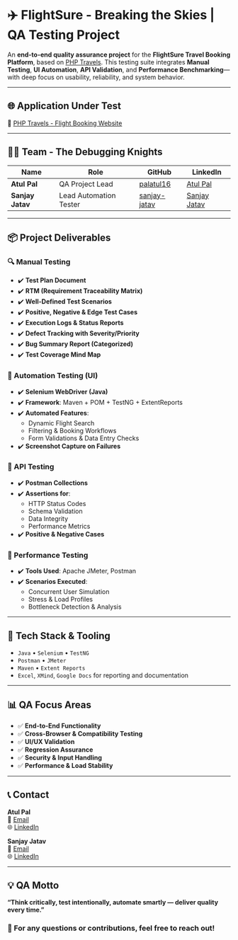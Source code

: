 # ✈️ FlightSure - Breaking the Skies | QA Testing Project

An **end-to-end quality assurance project** for the **FlightSure Travel Booking Platform**, based on [PHP Travels](https://phptravels.net/). This testing suite integrates **Manual Testing**, **UI Automation**, **API Validation**, and **Performance Benchmarking**—with deep focus on usability, reliability, and system behavior.

---

## 🌐 Application Under Test  
🔗 [PHP Travels - Flight Booking Website](https://phptravels.net/)

---

## 👨‍💻 Team - The Debugging Knights

| Name            | Role                   | GitHub                                          | LinkedIn                                                                 |
|-----------------|------------------------|--------------------------------------------------|--------------------------------------------------------------------------|
| **Atul Pal**    | QA Project Lead        | [palatul16](https://github.com/palatul16)        | [Atul Pal](https://www.linkedin.com/in/atul-pal-451b13251/)             |
| **Sanjay Jatav**| Lead Automation Tester | [sanjay-jatav](https://github.com/sanjay-jatav) | [Sanjay Jatav](https://www.linkedin.com/in/sanjay-jatav-8359182a8/)     |

---

## 📦 Project Deliverables

### 🔍 Manual Testing
- ✔️ **Test Plan Document**  
- ✔️ **RTM (Requirement Traceability Matrix)**  
- ✔️ **Well-Defined Test Scenarios**  
- ✔️ **Positive, Negative & Edge Test Cases**  
- ✔️ **Execution Logs & Status Reports**  
- ✔️ **Defect Tracking with Severity/Priority**  
- ✔️ **Bug Summary Report (Categorized)**  
- ✔️ **Test Coverage Mind Map**

### 🤖 Automation Testing (UI)
- ✔️ **Selenium WebDriver (Java)**  
- ✔️ **Framework**: Maven + POM + TestNG + ExtentReports  
- ✔️ **Automated Features**:  
  - Dynamic Flight Search  
  - Filtering & Booking Workflows  
  - Form Validations & Data Entry Checks  
- ✔️ **Screenshot Capture on Failures**  

### 🔌 API Testing
- ✔️ **Postman Collections**  
- ✔️ **Assertions for**:  
  - HTTP Status Codes  
  - Schema Validation  
  - Data Integrity  
  - Performance Metrics  
- ✔️ **Positive & Negative Cases**

### 🚀 Performance Testing
- ✔️ **Tools Used**: Apache JMeter, Postman  
- ✔️ **Scenarios Executed**:
  - Concurrent User Simulation  
  - Stress & Load Profiles  
  - Bottleneck Detection & Analysis

---

## 🧰 Tech Stack & Tooling
- `Java` • `Selenium` • `TestNG`  
- `Postman` • `JMeter`  
- `Maven` • `Extent Reports`  
- `Excel`, `XMind`, `Google Docs` for reporting and documentation

---

## 📊 QA Focus Areas
- ✅ **End-to-End Functionality**  
- ✅ **Cross-Browser & Compatibility Testing**  
- ✅ **UI/UX Validation**  
- ✅ **Regression Assurance**  
- ✅ **Security & Input Handling**  
- ✅ **Performance & Load Stability**

---

## 📞 Contact

**Atul Pal**  
📧 [Email](mailto:atulpaldelhi@gmail.com)  
🌐 [LinkedIn](https://www.linkedin.com/in/atul-pal-451b13251/)

**Sanjay Jatav**  
📧 [Email](mailto:sambedkar7898@gmail.com)  
🌐 [LinkedIn](https://www.linkedin.com/in/sanjay-jatav-8359182a8/)

---

## 💡 QA Motto
**“Think critically, test intentionally, automate smartly — deliver quality every time.”**


### 📌 For any questions or contributions, feel free to reach out!
